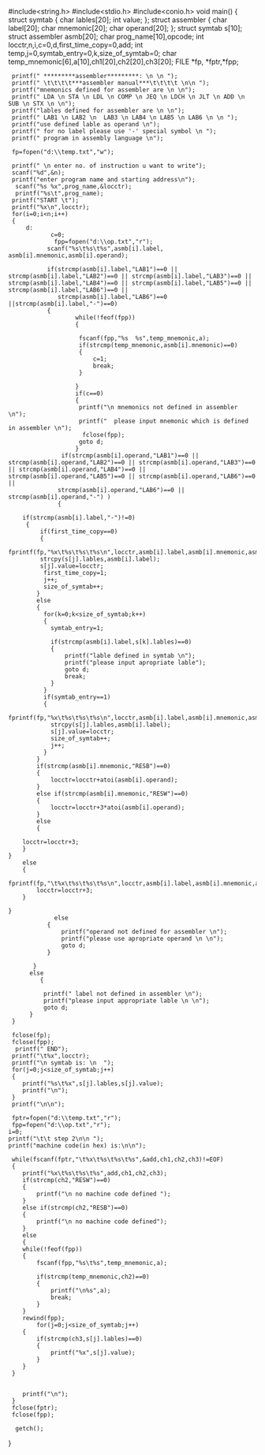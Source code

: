 #include<string.h>
#include<stdio.h>
#include<conio.h>
 void main()
 {
     struct symtab
{
    char lables[20];
    int value;
};
struct assembler
{
    char label[20];
    char mnemonic[20];
    char operand[20];
};
     struct symtab s[10];
     struct assembler asmb[20];
     char prog_name[10],opcode;
     int locctr,n,i,c=0,d,first_time_copy=0,add;
     int temp,j=0,symtab_entry=0,k,size_of_symtab=0;
     char temp_mnemonic[6],a[10],ch1[20],ch2[20],ch3[20];
     FILE *fp, *fptr,*fpp;

     printf(" *********assembler*********: \n \n ");
     printf(" \t\t\t\t***assembler manual***\t\t\t\t \n\n ");
     printf("mnemonics defined for assembler are \n \n");
     printf(" LDA \n STA \n LDL \n COMP \n JEQ \n LDCH \n JLT \n ADD \n SUB \n STX \n \n");
     printf("lables defined for assembler are \n \n");
     printf(" LAB1 \n LAB2 \n  LAB3 \n LAB4 \n LAB5 \n LAB6 \n \n ");
     printf("use defined lable as operand \n");
     printf(" for no label please use '-' special symbol \n ");
     printf(" program in assembly language \n");

     fp=fopen("d:\\temp.txt","w");
    
     printf(" \n enter no. of instruction u want to write");
     scanf("%d",&n);
     printf("enter program name and starting address\n");
      scanf("%s %x",prog_name,&locctr);
      printf("%s\t",prog_name);
     printf("START \t");
     printf("%x\n",locctr);
     for(i=0;i<n;i++)
     {
         d:
         	    c=0;
         	     fpp=fopen("d:\\op.txt","r");
               scanf("%s\t%s\t%s",asmb[i].label, asmb[i].mnemonic,asmb[i].operand);
               
               if(strcmp(asmb[i].label,"LAB1")==0 || strcmp(asmb[i].label,"LAB2")==0 || strcmp(asmb[i].label,"LAB3")==0 || strcmp(asmb[i].label,"LAB4")==0 || strcmp(asmb[i].label,"LAB5")==0 || strcmp(asmb[i].label,"LAB6")==0 ||
                  strcmp(asmb[i].label,"LAB6")==0 ||strcmp(asmb[i].label,"-")==0)
               {
                       while(!feof(fpp))
                       {

                       	fscanf(fpp,"%s  %s",temp_mnemonic,a);
                       	if(strcmp(temp_mnemonic,asmb[i].mnemonic)==0)
                       	{
                       		c=1;
                       		break;
                       	}
                       	
                       }
                       if(c==0)
                       {
                       	printf("\n mnemonics not defined in assembler \n");
                       	printf("  please input mnemonic which is defined in assembler \n");
                         fclose(fpp);
                       	goto d;
                       }
                   if(strcmp(asmb[i].operand,"LAB1")==0 || strcmp(asmb[i].operand,"LAB2")==0 || strcmp(asmb[i].operand,"LAB3")==0 || strcmp(asmb[i].operand,"LAB4")==0 || strcmp(asmb[i].operand,"LAB5")==0 || strcmp(asmb[i].operand,"LAB6")==0 ||
                  strcmp(asmb[i].operand,"LAB6")==0 || strcmp(asmb[i].operand,"-") )
                  {
                       
        if(strcmp(asmb[i].label,"-")!=0)
         {
             if(first_time_copy==0)
             {
             	 fprintf(fp,"%x\t%s\t%s\t%s\n",locctr,asmb[i].label,asmb[i].mnemonic,asmb[i].operand);
             strcpy(s[j].lables,asmb[i].label);
             s[j].value=locctr;
              first_time_copy=1;
              j++;
              size_of_symtab++;
            }
            else
            {
              for(k=0;k<size_of_symtab;k++)
              {
              	symtab_entry=1;
            
              	if(strcmp(asmb[i].label,s[k].lables)==0)
              	{
              		printf("lable defined in symtab \n");
              		printf("please input apropriate lable");
              		goto d;
              		break;
              	}
              }
              if(symtab_entry==1)
              {
              	 fprintf(fp,"%x\t%s\t%s\t%s\n",locctr,asmb[i].label,asmb[i].mnemonic,asmb[i].operand);
              	strcpy(s[j].lables,asmb[i].label);
              	s[j].value=locctr;
              	size_of_symtab++;
              	j++;
              }
            }
            if(strcmp(asmb[i].mnemonic,"RESB")==0)
            {
            	locctr=locctr+atoi(asmb[i].operand);
            }
            else if(strcmp(asmb[i].mnemonic,"RESW")==0)
            {
            	locctr=locctr+3*atoi(asmb[i].operand);
            }
            else
            {
            
        locctr=locctr+3;
        }
    }
        else
        {
        	 fprintf(fp,"\t%x\t%s\t%s\t%s\n",locctr,asmb[i].label,asmb[i].mnemonic,asmb[i].operand);
        	locctr=locctr+3;
        }
        
    }
                 else
               {
                   printf("operand not defined for assembler \n");
                   printf("please use apropriate operand \n \n");
                   goto d;
               }
               
           }
          else
             {

              printf(" label not defined in assembler \n");
              printf("please input appropriate lable \n \n");
              goto d;
          }
     }

     fclose(fp);
     fclose(fpp);
      printf(" END");
     printf("\t%x",locctr);
     printf("\n symtab is: \n  ");
     for(j=0;j<size_of_symtab;j++)
     {
     	printf("%s\t%x",s[j].lables,s[j].value);
     	printf("\n");
     }
     printf("\n\n");
     
     fptr=fopen("d:\\temp.txt","r");
     fpp=fopen("d:\\op.txt","r");
    i=0;
    printf("\t\t step 2\n\n ");
    printf("machine code(in hex) is:\n\n");
    
     while(fscanf(fptr,"\t%x\t%s\t%s\t%s",&add,ch1,ch2,ch3)!=EOF)
     {
     	printf("%x\t%s\t%s\t%s",add,ch1,ch2,ch3);
     	if(strcmp(ch2,"RESW")==0)
     	{
     		printf("\n no machine code defined ");
     	}
     	else if(strcmp(ch2,"RESB")==0)
     	{
     		printf("\n no machine code defined");
     	}
     	else
     	{
     	while(!feof(fpp))
     	{
     		fscanf(fpp,"%s\t%s",temp_mnemonic,a);
     	
     		if(strcmp(temp_mnemonic,ch2)==0)
     		{
     			printf("\n%s",a);
     			break;
     		}
     	}
     	rewind(fpp);
     		for(j=0;j<size_of_symtab;j++)
     	{
     		if(strcmp(ch3,s[j].lables)==0)
     		{
     			printf("%x",s[j].value);
     		}
     	}
     }
     	
     	
     	printf("\n");
     }
	 fclose(fptr);
	 fclose(fpp);

      getch();
 }


